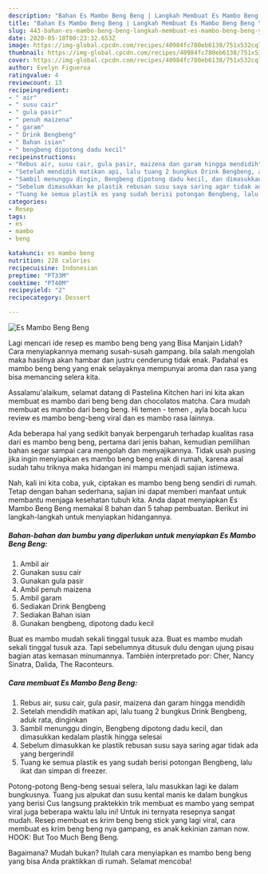 ```yaml
---
description: "Bahan Es Mambo Beng Beng | Langkah Membuat Es Mambo Beng Beng Yang Enak dan Simpel"
title: "Bahan Es Mambo Beng Beng | Langkah Membuat Es Mambo Beng Beng Yang Enak dan Simpel"
slug: 443-bahan-es-mambo-beng-beng-langkah-membuat-es-mambo-beng-beng-yang-enak-dan-simpel
date: 2020-05-10T00:23:32.653Z
image: https://img-global.cpcdn.com/recipes/40984fc780eb6138/751x532cq70/es-mambo-beng-beng-foto-resep-utama.jpg
thumbnail: https://img-global.cpcdn.com/recipes/40984fc780eb6138/751x532cq70/es-mambo-beng-beng-foto-resep-utama.jpg
cover: https://img-global.cpcdn.com/recipes/40984fc780eb6138/751x532cq70/es-mambo-beng-beng-foto-resep-utama.jpg
author: Evelyn Figueroa
ratingvalue: 4
reviewcount: 13
recipeingredient:
- " air"
- " susu cair"
- " gula pasir"
- " penuh maizena"
- " garam"
- " Drink Bengbeng"
- " Bahan isian"
- " bengbeng dipotong dadu kecil"
recipeinstructions:
- "Rebus air, susu cair, gula pasir, maizena dan garam hingga mendidih"
- "Setelah mendidih matikan api, lalu tuang 2 bungkus Drink Bengbeng, aduk rata, dinginkan"
- "Sambil menunggu dingin, Bengbeng dipotong dadu kecil, dan dimasukkan kedalam plastik hingga selesai"
- "Sebelum dimasukkan ke plastik rebusan susu saya saring agar tidak ada yang bergerindil"
- "Tuang ke semua plastik es yang sudah berisi potongan Bengbeng, lalu ikat dan simpan di freezer."
categories:
- Resep
tags:
- es
- mambo
- beng

katakunci: es mambo beng 
nutrition: 228 calories
recipecuisine: Indonesian
preptime: "PT33M"
cooktime: "PT40M"
recipeyield: "2"
recipecategory: Dessert

---
```



![Es Mambo Beng Beng](https://img-global.cpcdn.com/recipes/40984fc780eb6138/751x532cq70/es-mambo-beng-beng-foto-resep-utama.jpg)

Lagi mencari ide resep es mambo beng beng yang Bisa Manjain Lidah? Cara menyiapkannya memang susah-susah gampang. bila salah mengolah maka hasilnya akan hambar dan justru cenderung tidak enak. Padahal es mambo beng beng yang enak selayaknya mempunyai aroma dan rasa yang bisa memancing selera kita.

Assalamu&#39;alaikum, selamat datang di Pastelina Kitchen hari ini kita akan membuat es mambo dari beng beng dan chocolatos matcha. Cara mudah membuat es mambo dari beng beng. Hi temen - temen , ayla bocah lucu review es mambo beng-beng viral dan es mambo rasa lainnya.

Ada beberapa hal yang sedikit banyak berpengaruh terhadap kualitas rasa dari es mambo beng beng, pertama dari jenis bahan, kemudian pemilihan bahan segar sampai cara mengolah dan menyajikannya. Tidak usah pusing jika ingin menyiapkan es mambo beng beng enak di rumah, karena asal sudah tahu triknya maka hidangan ini mampu menjadi sajian istimewa.


Nah, kali ini kita coba, yuk, ciptakan es mambo beng beng sendiri di rumah. Tetap dengan bahan sederhana, sajian ini dapat memberi manfaat untuk membantu menjaga kesehatan tubuh kita. Anda dapat menyiapkan Es Mambo Beng Beng memakai 8 bahan dan 5 tahap pembuatan. Berikut ini langkah-langkah untuk menyiapkan hidangannya.

<!--inarticleads1-->

##### Bahan-bahan dan bumbu yang diperlukan untuk menyiapkan Es Mambo Beng Beng:

1. Ambil  air
1. Gunakan  susu cair
1. Gunakan  gula pasir
1. Ambil  penuh maizena
1. Ambil  garam
1. Sediakan  Drink Bengbeng
1. Sediakan  Bahan isian
1. Gunakan  bengbeng, dipotong dadu kecil


Buat es mambo mudah sekali tinggal tusuk aza. Buat es mambo mudah sekali tinggal tusuk aza. Tapi sebelumnya ditusuk dulu dengan ujung pisau bagian atas kemasan minumannya. También interpretado por: Cher, Nancy Sinatra, Dalida, The Raconteurs. 

<!--inarticleads2-->

##### Cara membuat Es Mambo Beng Beng:

1. Rebus air, susu cair, gula pasir, maizena dan garam hingga mendidih
1. Setelah mendidih matikan api, lalu tuang 2 bungkus Drink Bengbeng, aduk rata, dinginkan
1. Sambil menunggu dingin, Bengbeng dipotong dadu kecil, dan dimasukkan kedalam plastik hingga selesai
1. Sebelum dimasukkan ke plastik rebusan susu saya saring agar tidak ada yang bergerindil
1. Tuang ke semua plastik es yang sudah berisi potongan Bengbeng, lalu ikat dan simpan di freezer.


Potong-potong Beng-beng sesuai selera, lalu masukkan lagi ke dalam bungkusnya. Tuang jus alpukat dan susu kental manis ke dalam bungkus yang berisi Cus langsung praktekkin trik membuat es mambo yang sempat viral juga beberapa waktu lalu ini! Untuk ini ternyata resepnya sangat mudah. Resep membuat es krim beng beng stick yang lagi viral, cara membuat es krim beng beng nya gampang, es anak kekinian zaman now. HOOK: But Too Much Beng Beng. 

Bagaimana? Mudah bukan? Itulah cara menyiapkan es mambo beng beng yang bisa Anda praktikkan di rumah. Selamat mencoba!
